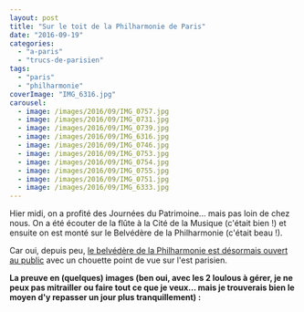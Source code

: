 ```yaml
---
layout: post
title: "Sur le toit de la Philharmonie de Paris"
date: "2016-09-19"
categories: 
  - "a-paris"
  - "trucs-de-parisien"
tags: 
  - "paris"
  - "philharmonie"
coverImage: "IMG_6316.jpg"
carousel: 
  - image: /images/2016/09/IMG_0757.jpg
  - image: /images/2016/09/IMG_0731.jpg
  - image: /images/2016/09/IMG_0739.jpg
  - image: /images/2016/09/IMG_6316.jpg
  - image: /images/2016/09/IMG_0746.jpg
  - image: /images/2016/09/IMG_0753.jpg
  - image: /images/2016/09/IMG_0754.jpg
  - image: /images/2016/09/IMG_0755.jpg
  - image: /images/2016/09/IMG_0751.jpg
  - image: /images/2016/09/IMG_6333.jpg
---
```


Hier midi, on a profité des Journées du Patrimoine... mais pas loin de chez nous. On a été écouter de la flûte à la Cité de la Musique (c'était bien !) et ensuite on est monté sur le Belvédère de la Philharmonie (c'était beau !).

Car oui, depuis peu, [le belvédère de la Philharmonie est désormais ouvert au public](http://philharmoniedeparis.fr/fr/ouverture-du-belvedere-de-la-philharmonie) avec un chouette point de vue sur l'est parisien.

**La preuve en (quelques) images (ben oui, avec les 2 loulous à gérer, je ne peux pas mitrailler ou faire tout ce que je veux... mais je trouverais bien le moyen d'y repasser un jour plus tranquillement) :**
